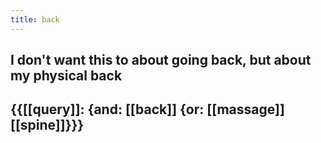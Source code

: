 ```yaml
---
title: back
---
```


## I don't want this to about going back, but about my physical back

## {{[[query]]: {and: [[back]] {or: [[massage]] [[spine]]}}}
